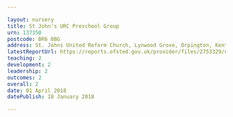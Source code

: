 ```yaml
---

layout: nursery
title: St John's URC Preschool Group
urn: 137350
postcode: BR6 0BG
address: St. Johns United Reform Church, Lynwood Grove, Orpington, Kent, BR6 0BG
latestReportUrl: https://reports.ofsted.gov.uk/provider/files/2753329/urn/137350.pdf
teaching: 2
development: 2
leadership: 2
outcomes: 2
overall: 2
date: 01 April 2018 
datePublish: 18 January 2018

---
```

